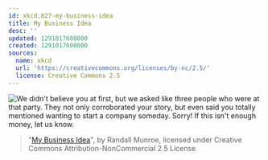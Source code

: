 ```yaml
---
id: xkcd.827-my-business-idea
title: My Business Idea
desc: ''
updated: 1291017600000
created: 1291017600000
sources:
  name: xkcd
  url: 'https://creativecommons.org/licenses/by-nc/2.5/'
  license: Creative Commons 2.5
---
```

![We didn't believe you at first, but we asked like three people who were at that party. They not only corroborated your story, but even said you totally mentioned wanting to start a company someday. Sorry! If this isn't enough money, let us know.](https://imgs.xkcd.com/comics/my_business_idea.png)
> "[My Business Idea](https://xkcd.com/827/)", by Randall Munroe, licensed under Creative Commons Attribution-NonCommercial 2.5 License
